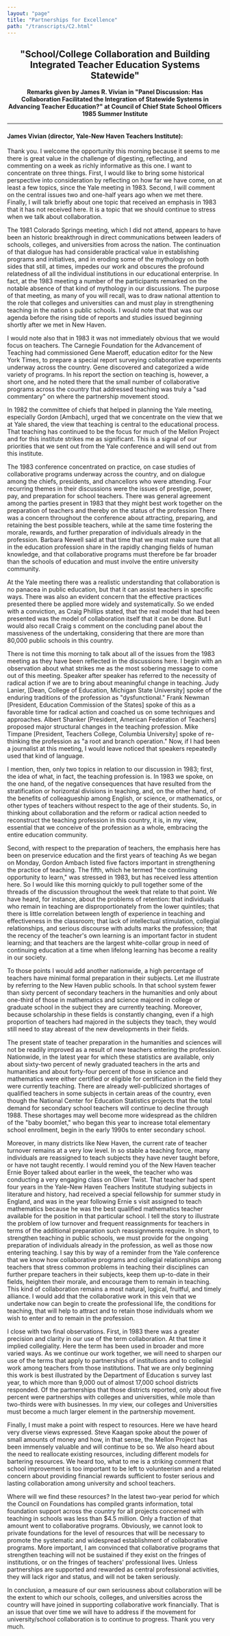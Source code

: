 ```yaml
---
layout: "page"
title: "Partnerships for Excellence"
path: "/transcripts/C2.html"
---
```

<main>
<center><h2>"School/College Collaboration and Building Integrated Teacher Education Systems Statewide"</h2>
<strong>
Remarks given by James R. Vivian in "Panel Discussion: Has Collaboration Facilitated the Integration of Statewide Systems in Advancing Teacher Education?" 
at Council of Chief State School Officers 1985 Summer Institute </strong></center>
<hr/>
<h4>James Vivian (director, Yale-New Haven Teachers Institute):</h4>
<p>Thank you. I welcome the opportunity this morning because it seems to
me there is great value in the challenge of digesting, reflecting, and
commenting on a week as richly informative as this one. I want to
concentrate on three things. First, I would like to bring some historical
perspective into consideration by reflecting on how far we have come, on
at least a few topics, since the Yale meeting in 1983. Second, I will
comment on the central issues two and one-half years ago when we met
there. Finally, I will talk briefly about one topic that received an
emphasis in 1983 that it has not received here. It is a topic that we
should continue to stress when we talk about collaboration.
</p><p>The 1981 Colorado Springs meeting, which I did not attend, appears to
have been an historic breakthrough in direct communications between
leaders of schools, colleges, and universities from across the nation. The
continuation of that dialogue has had considerable practical value in
establishing programs and initiatives, and in eroding some of the
mythology on both sides that still, at times, impedes our work and
obscures the profound relatedness of all the individual institutions in
our educational enterprise. In fact, at the 1983 meeting a number of the
participants remarked on the notable absence of that kind of mythology in
our discussions. The purpose of that meeting, as many of you will recall,
was to draw national attention to the role that colleges and universities
can and must play in strengthening teaching in the nation s public
schools. I would note that that was our agenda before the rising tide of
reports and studies issued beginning shortly after we met in New Haven.
</p><p>I would note also that in 1983 it was not immediately obvious that we
would focus on teachers. The Carnegie Foundation for the Advancement of
Teaching had commissioned Gene Maeroff, education editor for the New York
Times, to prepare a special report surveying collaborative experiments
underway across the country.  Gene discovered and categorized a wide
variety of programs. In his report the section on teaching is, however, a
short one, and he noted there that the small number of collaborative
programs across the country that addressed teaching was truly a "sad
commentary" on where the partnership movement stood.
</p><p>In 1982 the committee of chiefs that helped in planning the Yale
meeting, especially Gordon [Ambach], urged that we concentrate on the view
that we at Yale shared, the view that teaching is central to the
educational process. That teaching has continued to be the focus for much
of the Mellon Project and for this institute strikes me as significant.
This is a signal of our priorities that we sent out from the Yale
conference and will send out from this institute.
</p><p>The 1983 conference concentrated on practice, on case studies of
collaborative programs underway across the country, and on dialogue among
the chiefs, presidents, and chancellors who were attending. Four recurring
themes in their discussions were the issues of prestige, power, pay, and
preparation for school teachers. There was general agreement among the
parties present in 1983 that they might best work together on the
preparation of teachers and thereby on the status of the profession There
was a concern throughout the conference about attracting, preparing, and
retaining the best possible teachers, while at the same time fostering the
morale, rewards, and further preparation of individuals already in the
profession. Barbara Newell said at that time that we must make sure that
all in the education profession share in the rapidly changing fields of
human knowledge, and that collaborative programs must therefore be far
broader than the schools of education and must involve the entire
university community.
</p><p>At the Yale meeting there was a realistic understanding that
collaboration is no panacea in public education, but that it can assist
teachers in specific ways. There was also an evident concern that the
effective practices presented there be applied more widely and
systematically. So we ended with a conviction, as Craig Phillips stated,
that the real model that had been presented was the model of collaboration
itself that it can be done. But I would also recall Craig s comment on the
concluding panel about the massiveness of the undertaking, considering
that there are more than 80,000 public schools in this country.
</p><p>There is not time this morning to talk about all of the issues from the
1983 meeting as they have been reflected in the discussions here. I begin
with an observation about what strikes me as the most sobering message to
come out of this meeting. Speaker after speaker has referred to the
necessity of radical action if we are to bring about meaningful change in
teaching. Judy Lanier, [Dean, College of Education, Michigan State
University] spoke of the enduring traditions of the profession as
"dysfunctional." Frank Newman [President, Education Commission of the
States] spoke of this as a favorable time for radical action and coached
us on some techniques and approaches. Albert Shanker [President, American
Federation of Teachers] proposed major structural changes in the teaching
profession. Mike Timpane [President, Teachers College, Columbia
University] spoke of re-thinking the profession as "a root and branch
operation." Now, if I had been a journalist at this meeting, I would leave
noticed that speakers repeatedly used that kind of language.
</p><p>I mention, then, only two topics in relation to our discussion in 1983;
first, the idea of what, in fact, the teaching profession is.  In 1983 we
spoke, on the one hand, of the negative consequences that have resulted
from the stratification or horizontal divisions in teaching, and, on the
other hand, of the benefits of colleagueship among English, or science, or
mathematics, or other types of teachers without respect to the age of
their students. So, in thinking about collaboration and the reform or
radical action needed to reconstruct the teaching profession in this
country, it is, in my view, essential that we conceive of the profession
as a whole, embracing the entire education community.
</p><p>Second, with respect to the preparation of teachers, the emphasis here
has been on preservice education and the first years of teaching As we
began on Monday, Gordon Ambach listed five factors important in
strengthening the practice of teaching. The fifth, which he termed "the
continuing opportunity to learn," was stressed in 1983, but has received
less attention here. So I would like this morning quickly to pull together
some of the threads of the discussion throughout the week that relate to
that point. We have heard, for instance, about the problems of retention:
that individuals who remain in teaching are disproportionately from the
lower quintiles; that there is little correlation between length of
experience in teaching and effectiveness in the classroom; that lack of
intellectual stimulation, collegial relationships, and serious discourse
with adults marks the profession; that the recency of the teacher's own
learning is an important factor in student learning; and that teachers are
the largest white-collar group in need of continuing education at a time
when lifelong learning has become a reality in our society.
</p><p>To those points I would add another nationwide, a high percentage of
teachers have minimal formal preparation in their subjects. Let me
illustrate by referring to the New Haven public schools. In that school
system fewer than sixty percent of secondary teachers in the humanities
and only about one-third of those in mathematics and science majored in
college or graduate school in the subject they are currently teaching.
Moreover, because scholarship in these fields is constantly changing, even
if a high proportion of teachers had majored in the subjects they teach,
they would still need to stay abreast of the new developments in their
fields.
</p><p>The present state of teacher preparation in the humanities and sciences
will not be readily improved as a result of new teachers entering the
profession. Nationwide, in the latest year for which these statistics are
available, only about sixty-two percent of newly graduated teachers in the
arts and humanities and about forty-four percent of those in science and
mathematics were either certified or eligible for certification in the
field they were currently teaching. There are already well-publicized
shortages of qualified teachers in some subjects in certain areas of the
country, even though the National Center for Education Statistics projects
that the total demand for secondary school teachers will continue to
decline through 1988. These shortages may well become more widespread as
the children of the "baby boomlet," who began this year to increase total
elementary school enrollment, begin in the early 1990s to enter secondary
school.
</p><p>Moreover, in many districts like New Haven, the current rate of teacher
turnover remains at a very low level. In so stable a teaching force, many
individuals are reassigned to teach subjects they have never taught
before, or have not taught recently. I would remind you of the New Haven
teacher Ernie Boyer talked about earlier in the week, the teacher who was
conducting a very engaging class on Oliver Twist. That teacher had spent
four years in the Yale-New Haven Teachers Institute studying subjects in
literature and history, had received a special fellowship for summer study
in England, and was in the year following Ernie s visit assigned to teach
mathematics because he was the best qualified mathematics teacher
available for the position in that particular school. I tell the story to
illustrate the problem of low turnover and frequent reassignments for
teachers in terms of the additional preparation such reassignments
require. In short, to strengthen teaching in public schools, we must
provide for the ongoing preparation of individuals already in the
profession, as well as those now entering teaching. I say this by way of a
reminder from the Yale conference that we know how collaborative programs
and collegial relationships among teachers that stress common problems in
teaching their disciplines can further prepare teachers in their subjects,
keep them up-to-date in their fields, heighten their morale, and encourage
them to remain in teaching. This kind of collaboration remains a most
natural, logical, fruitful, and timely alliance. I would add that the
collaborative work in this vein that we undertake now can begin to create
the professional life, the conditions for teaching, that will help to
attract and to retain those individuals whom we wish to enter and to
remain in the profession.
</p><p>I close with two final observations. First, in 1983 there was a greater
precision and clarity in our use of the term collaboration. At that time
it implied collegiality. Here the term has been used in broader and more
varied ways. As we continue our work together, we will need to sharpen our
use of the terms that apply to partnerships of institutions and to
collegial work among teachers from those institutions. That we are only
beginning this work is best illustrated by the Department of Education s
survey last year, to which more than 9,000 out of almost 17,000 school
districts responded. Of the partnerships that those districts reported,
only about five percent were partnerships with colleges and universities,
while mole than two-thirds were with businesses. In my view, our colleges
and Universities must become a much larger element in the partnership
movement.
</p><p>Finally, I must make a point with respect to resources. Here we have
heard very diverse views expressed. Steve Kaagan spoke about the power of
small amounts of money and how, in that sense, the Mellon Project has been
immensely valuable and will continue to be so. We also heard about the
need to reallocate existing resources, including different models for
bartering resources. We heard too, what to me is a striking comment that
school improvement is too important to be left to volunteerism and a
related concern about providing financial rewards sufficient to foster
serious and lasting collaboration among university and school teachers.
</p><p>Where will we find these resources? In the latest two-year period for
which the Council on Foundations has compiled grants information, total
foundation support across the country for all projects concerned with
teaching in schools was less than $4.5 million. Only a fraction of that
amount went to collaborative programs. Obviously, we cannot look to
private foundations for the level of resources that will be necessary to
promote the systematic and widespread establishment of collaborative
programs. More important, I am convinced that collaborative programs that
strengthen teaching will not be sustained if they exist on the fringes of
institutions, or on the fringes of teachers' professional lives. Unless
partnerships are supported and rewarded as central professional
activities, they will lack rigor and status, and will not be taken
seriously.
</p><p>In conclusion, a measure of our own seriousness about collaboration
will be the extent to which our schools, colleges, and universities across
the country will have joined in supporting collaborative work financially.
That is an issue that over time we will have to address if the movement
for university/school collaboration is to continue to progress. Thank you
very much.
</p>
</main>